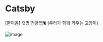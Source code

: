 # Catsby
[한이음] 캣맘 전용앱🐈 (우리가 함께 키우는 고양이)

![image](https://user-images.githubusercontent.com/76156034/147042065-4d43a98b-c44c-4c62-be63-5a73181879ad.png)
